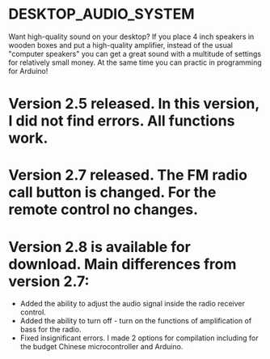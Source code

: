 # DESKTOP_AUDIO_SYSTEM
Want high-quality sound on your desktop? If you place 4 inch speakers in wooden boxes and put a high-quality amplifier, instead of the usual "computer speakers" you can get a great sound with a multitude of settings for relatively small money. At the same time you can practic in programming for Arduino!

# Version 2.5 released. In this version, I did not find errors. All functions work. 
# Version 2.7 released. The FM radio call button is changed. For the remote control no changes.
# Version 2.8 is available for download. Main differences from version 2.7:
- Added the ability to adjust the audio signal inside the radio receiver control.
- Added the ability to turn off - turn on the functions of amplification of bass for the radio.
- Fixed insignificant errors.
I made 2 options for compilation including for the budget Chinese microcontroller and Arduino.
